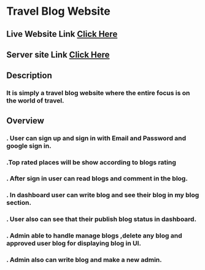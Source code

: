 # Travel Blog Website

## Live Website Link [Click Here](https://travel-agent-blog.web.app/)

## Server site Link [Click Here](https://desolate-depths-37774.herokuapp.com/)

## Description

### It is simply a travel blog website where the entire focus is on the world of travel.

## Overview

### . User can sign up and sign in with Email and Password and google sign in.
### .Top rated places will be show according to blogs rating

### . After sign in user can read blogs and comment in the blog.

### . In dashboard user can write blog and see their blog in my blog section.

### . User also can see that their publish blog status in dashboard.

### . Admin able to handle manage blogs ,delete any blog and approved user blog for displaying blog in UI.

### . Admin also can write blog and make a new admin.
